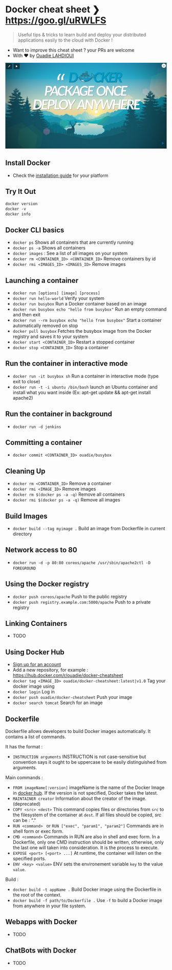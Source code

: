 # Docker cheat sheet ❯ https://goo.gl/uRWLFS
> Useful tips & tricks to learn build and deploy your distributed applications easily to the cloud with Docker !

- Want to improve this cheat sheet ? your PRs are welcome
- With :heart: by [Ouadie LAHDIOUI](http://www.twitter.com/lahdiouiouadie)

<p align="center">
	<a href="https://goo.gl/uRWLFS" target="_blank">
	    <img src="assets/talk-splash-screen.png">
	</a>
</p>

## Install Docker
- Check the [installation guide](http://docs.docker.com/engine/installation) for your platform

## Try It Out
```
docker version
docker -v
docker info
```

## Docker CLI basics
- ```docker ps``` Shows all containers that are currently running
- ```docker ps -a``` Shows all containers
- ```docker images``` : See a list of all images on your system
- ```docker rm <CONTAINER_ID> <CONTAINER_ID>``` Remove containers by id
- ```docker rmi <IMAGES_ID> <IMAGES_ID>``` Remove images

## Launching a container
- ```docker run [options] [image] [process]```
- ```docker run hello-world``` Verify your system
- ```docker run busybox``` Run a Docker container based on an image
- ```docker run busybox echo "hello from busybox"```  Run an empty command and then exit
- ```docker run --rm busybox echo "hello from busybox"``` Start a container automatically removed on stop
- ```docker pull busybox``` Fetches the busybox image from the Docker registry and saves it to your system
- ```docker start <CONTAINER_ID>``` Restart a stopped container
- ```docker stop <CONTAINER_ID>``` Stop a container

## Run the container in interactive mode
- ```docker run -it busybox sh``` Run a container in interactive mode (type exit to close)
- ```docker run -t -i ubuntu /bin/bash``` launch an Ubuntu container and install what you want inside (Ex: apt-get update && apt-get install apache2) 

## Run the container in background 
- ```docker run -d jenkins```

## Committing a container
- ```docker commit <CONTAINER_ID> ouadie/busybox```   

## Cleaning Up
- ```docker rm <CONTAINER_ID>``` Remove a container
- ```docker rmi <IMAGE_ID>``` Remove images
- ```docker rm $(docker ps -a -q)``` Remove all containers
- ```docker rmi $(docker ps -a -q)``` Remove all images

## Build Images
- ```docker build --tag myimage .``` Build an image from Dockerfile in current directory

## Network access to 80
- ```docker run -d -p 80:80 coreos/apache /usr/sbin/apache2ctl -D FOREGROUND```

## Using the Docker registry
- ```docker push coreos/apache``` Push to the public registry    
- ```docker push registry.example.com:5000/apache``` Push to a private registry    

## Linking Containers
- TODO

## Using Docker Hub
- [Sign up for an account](https://hub.docker.com/register/)
- Add a new repository, for example : https://hub.docker.com/r/ouadie/docker-cheatsheet
- ```docker tag <IMAGE_ID> ouadie/docker-cheatsheet:latest|v1.0``` Tag your docker image using
- ```docker login``` Log in 
- ```docker push ouadie/docker-cheatsheet``` Push your image 
- ```docker search tomcat``` Search for an image 
  
  
## Dockerfile
Dockerfile allows developers to build Docker images automatically. It contains a list of commands. 

It has the format : 
- ```INSTRUCTION arguments``` INSTRUCTION is not case-sensitive but convention says it ought to be uppercase to be easily distinguished from arguments. 

Main commands : 
- ```FROM imageName[:version]``` imageName is the name of the Docker Image in [docker hub](https://hub.docker.com/). If the version is not specified, Docker takes the latest. 
- ```MAINTAINER creator``` Information about the creator of the image. (deprecated)
- ```COPY <src> <dest>``` This command copies files or directories from ```src``` to the filesystem of the container at ```dest```. If all files should be copied, _src_ can be : "."
- ```RUN <command> ``` or ```RUN ["exec", "param1", "param2"]``` Commands are in shell form or exec form.
- ```CMD <command>``` Commands in RUN are also in shell and exec form. In a Dockerfile, only one CMD instruction should be written, otherwise, only the last one will taken into consideration. It is the process to execute. 
- ```EXPOSE <port> [<port> ...]``` At runtime, the container will listen on the specified ports. 
- ```ENV <key> <value>``` ENV sets the environement variable ```key``` to the value ```value```. 

Build : 
- ```docker build -t appName .``` Build Docker image using the Dockerfile in the root of the context. 
- ```docker build -f path/to/Dockerfile .``` Use ```-f``` to build a Docker image from anywhere in your file system.


## Webapps with Docker
- TODO   

## ChatBots with Docker
- TODO   

